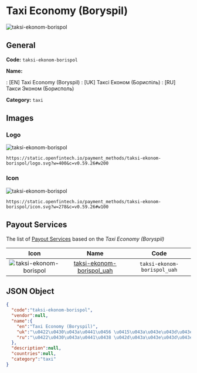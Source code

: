 
# Taxi Economy (Boryspil) 
![taksi-ekonom-borispol](https://static.openfintech.io/payment_methods/taksi-ekonom-borispol/logo.svg?w=400&c=v0.59.26#w200)  

## General 
**Code:** `taksi-ekonom-borispol` 
 
**Name:** 
 
:	[EN] Taxi Economy (Boryspil) 
:	[UK] Таксі Економ (Бориспіль) 
:	[RU] Такси Эконом (Борисполь) 
 
**Category:** `taxi` 
 

## Images 

### Logo 
![taksi-ekonom-borispol](https://static.openfintech.io/payment_methods/taksi-ekonom-borispol/logo.svg?w=400&c=v0.59.26#w200)  

```
https://static.openfintech.io/payment_methods/taksi-ekonom-borispol/logo.svg?w=400&c=v0.59.26#w200
```  

### Icon 
![taksi-ekonom-borispol](https://static.openfintech.io/payment_methods/taksi-ekonom-borispol/icon.svg?w=278&c=v0.59.26#w100)  

```
https://static.openfintech.io/payment_methods/taksi-ekonom-borispol/icon.svg?w=278&c=v0.59.26#w100
```  

## Payout Services 
 
The list of [Payout Services](/payout-services/) based on the _Taxi Economy (Boryspil)_ 

|Icon|Name|Code| 
|:---:|:---:|:---:| 
|![taksi-ekonom-borispol](https://static.openfintech.io/payout_methods/taksi-ekonom-borispol/icon.svg?w=278&c=v0.59.26#w40) |[taksi-ekonom-borispol_uah](/payout-services/taksi-ekonom-borispol_uah/)|`taksi-ekonom-borispol_uah`| 
 

## JSON Object 

```json
{
  "code":"taksi-ekonom-borispol",
  "vendor":null,
  "name":{
    "en":"Taxi Economy (Boryspil)",
    "uk":"\u0422\u0430\u043a\u0441\u0456 \u0415\u043a\u043e\u043d\u043e\u043c (\u0411\u043e\u0440\u0438\u0441\u043f\u0456\u043b\u044c)",
    "ru":"\u0422\u0430\u043a\u0441\u0438 \u042d\u043a\u043e\u043d\u043e\u043c (\u0411\u043e\u0440\u0438\u0441\u043f\u043e\u043b\u044c)"
  },
  "description":null,
  "countries":null,
  "category":"taxi"
}
```  
